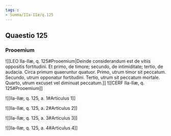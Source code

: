 ```yaml
---
tags : 
- Summa/IIa-IIæ/q.125
---
```


## Quaestio 125

### Prooemium

![[LEO IIa-IIæ, q. 125#Prooemium|Deinde considerandum est de vitiis oppositis fortitudini. Et primo, de timore; secundo, de intimiditate; tertio, de audacia. Circa primum quaeruntur quatuor. Primo, utrum timor sit peccatum. Secundo, utrum opponatur fortitudini. Tertio, utrum sit peccatum mortale. Quarto, utrum excuset vel diminuat peccatum.]]
![[CERF IIa-IIæ, q. 125#Prooemium]]

![[IIa-IIæ, q. 125, a. 1#Articulus 1]]

![[IIa-IIæ, q. 125, a. 2#Articulus 2]]

![[IIa-IIæ, q. 125, a. 3#Articulus 3]]

![[IIa-IIæ, q. 125, a. 4#Articulus 4]]

